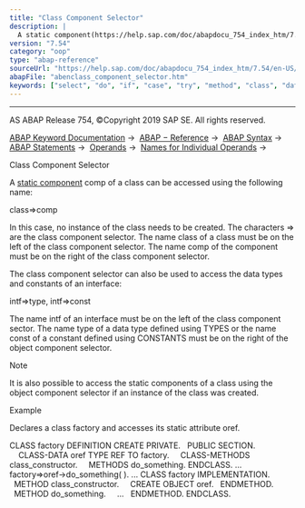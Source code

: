 ```yaml
---
title: "Class Component Selector"
description: |
  A static component(https://help.sap.com/doc/abapdocu_754_index_htm/7.54/en-US/abenstatic_component_glosry.htm 'Glossary Entry') comp of a class can be accessed using the following name: class=>comp In this case, no instance of the class needs to be created. The characters => are the class compone
version: "7.54"
category: "oop"
type: "abap-reference"
sourceUrl: "https://help.sap.com/doc/abapdocu_754_index_htm/7.54/en-US/abenclass_component_selector.htm"
abapFile: "abenclass_component_selector.htm"
keywords: ["select", "do", "if", "case", "try", "method", "class", "data", "types", "abenclass", "component", "selector"]
---
```


* * *

AS ABAP Release 754, ©Copyright 2019 SAP SE. All rights reserved.

[ABAP Keyword Documentation](https://help.sap.com/doc/abapdocu_754_index_htm/7.54/en-US/abenabap.htm) →  [ABAP − Reference](https://help.sap.com/doc/abapdocu_754_index_htm/7.54/en-US/abenabap_reference.htm) →  [ABAP Syntax](https://help.sap.com/doc/abapdocu_754_index_htm/7.54/en-US/abenabap_syntax.htm) →  [ABAP Statements](https://help.sap.com/doc/abapdocu_754_index_htm/7.54/en-US/abenabap_statements.htm) →  [Operands](https://help.sap.com/doc/abapdocu_754_index_htm/7.54/en-US/abenoperands.htm) →  [Names for Individual Operands](https://help.sap.com/doc/abapdocu_754_index_htm/7.54/en-US/abenoperands_names.htm) → 

Class Component Selector

A [static component](https://help.sap.com/doc/abapdocu_754_index_htm/7.54/en-US/abenstatic_component_glosry.htm "Glossary Entry") comp of a class can be accessed using the following name:

class=>comp

In this case, no instance of the class needs to be created. The characters \=> are the class component selector. The name class of a class must be on the left of the class component selector. The name comp of the component must be on the right of the class component selector.

The class component selector can also be used to access the data types and constants of an interface:

intf=>type, intf=>const

The name intf of an interface must be on the left of the class component sector. The name type of a data type defined using TYPES or the name const of a constant defined using CONSTANTS must be on the right of the object component selector.

Note

It is also possible to access the static components of a class using the object component selector if an instance of the class was created.

Example

Declares a class factory and accesses its static attribute oref.

CLASS factory DEFINITION CREATE PRIVATE.
  PUBLIC SECTION.
    CLASS-DATA oref TYPE REF TO factory.
    CLASS-METHODS class\_constructor.
    METHODS do\_something.
ENDCLASS.
...
factory=>oref->do\_something( ).
...
CLASS factory IMPLEMENTATION.
  METHOD class\_constructor.
    CREATE OBJECT oref.
  ENDMETHOD.
  METHOD do\_something.
    ...
  ENDMETHOD.
ENDCLASS.